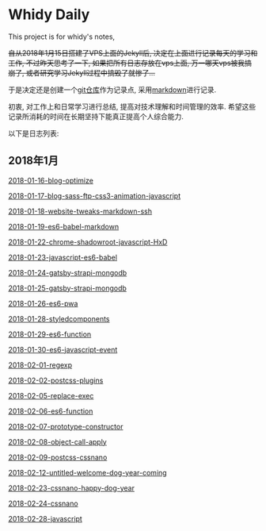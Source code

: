 # Whidy Daily

This project is for whidy's notes,

~~自从2018年1月15日搭建了VPS上面的Jekyll后, 决定在上面进行记录每天的学习和工作, 不过昨天思考了一下, 如果把所有日志存放在vps上面, 万一哪天vps被我搞崩了, 或者研究学习Jekyll过程中搞毁了就惨了...~~

于是决定还是创建一个[git仓库](https://github.com/whidy/daily)作为记录点, 采用[markdown](http://wowubuntu.com/markdown/)进行记录.

初衷, 对工作上和日常学习进行总结, 提高对技术理解和时间管理的效率. 希望这些记录所消耗的时间在长期坚持下能真正提高个人综合能力.

以下是日志列表:

## 2018年1月

[2018-01-16-blog-optimize](https://github.com/whidy/daily/blob/master/posts/2018-01-16-blog-optimize.md)

[2018-01-17-blog-sass-ftp-css3-animation-javascript](https://github.com/whidy/daily/blob/master/posts/2018-01-17-ftp-css-js.md)

[2018-01-18-website-tweaks-markdown-ssh](https://github.com/whidy/daily/blob/master/posts/2018-01-18-website-tweaks-markdown-ssh.md)

[2018-01-19-es6-babel-markdown](https://github.com/whidy/daily/blob/master/posts/2018-01-19-es6-babel-markdown.md)

[2018-01-22-chrome-shadowroot-javascript-HxD](https://github.com/whidy/daily/blob/master/posts/2018-01-22-chrome-history-postcss.md)

[2018-01-23-javascript-es6-babel](https://github.com/whidy/daily/blob/master/posts/2018-01-23-javascript-es6-babel.md)

[2018-01-24-gatsby-strapi-mongodb](https://github.com/whidy/daily/blob/master/posts/2018-01-24-gatsby-strapi-mongodb.md)

[2018-01-25-gatsby-strapi-mongodb](https://github.com/whidy/daily/blob/master/posts/2018-01-25-gatsby-strapi-mongodb.md)

[2018-01-26-es6-pwa](https://github.com/whidy/daily/blob/master/posts/2018-01-26-es6-pwa.md)

[2018-01-28-styledcomponents](https://github.com/whidy/daily/blob/master/posts/2018-01-28-styledcomponents.md)

[2018-01-29-es6-function](https://github.com/whidy/daily/blob/master/posts/2018-01-29-es6-function.md)

[2018-01-30-es6-javascript-event](https://github.com/whidy/daily/blob/master/posts/2018-01-30-es6-javascript-event.md)

[2018-02-01-regexp](https://github.com/whidy/daily/blob/master/posts/2018-02-01-regexp.md)

[2018-02-02-postcss-plugins](https://github.com/whidy/daily/blob/master/posts/2018-02-02-postcss.md)

[2018-02-05-replace-exec](https://github.com/whidy/daily/blob/master/posts/2018-02-05-replace-exec.md)

[2018-02-06-es6-function](https://github.com/whidy/daily/blob/master/posts/2018-02-06-es6-function.md)

[2018-02-07-prototype-constructor](https://github.com/whidy/daily/blob/master/posts/2018-02-07-prototype-constructor.md)

[2018-02-08-object-call-apply](https://github.com/whidy/daily/blob/master/posts/2018-02-08-object-call-apply.md)

[2018-02-09-postcss-cssnano](https://github.com/whidy/daily/blob/master/posts/2018-02-09-postcss-cssnano.md)

[2018-02-12-untitled-welcome-dog-year-coming](https://github.com/whidy/daily/blob/master/posts/2018-02-12-untitled.md)

[2018-02-23-cssnano-happy-dog-year](https://github.com/whidy/daily/blob/master/posts/2018-02-23-cssnano.md)

[2018-02-24-cssnano](https://github.com/whidy/daily/blob/master/posts/2018-02-24-cssnano.md)

[2018-02-28-javascript](https://github.com/whidy/daily/blob/master/posts/2018-02-28-javascript.md)